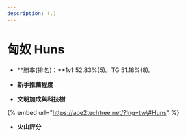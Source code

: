 ```yaml
---
description: (.)
---
```


# 匈奴 Huns

* **勝率\(排名\)：**1v1 52.83%\(5\)。TG 51.18%\(8\)。
* **新手推薦程度**



* **文明加成與科技樹**

{% embed url="https://aoe2techtree.net/?lng=tw\#Huns" %}

* **火山評分**



